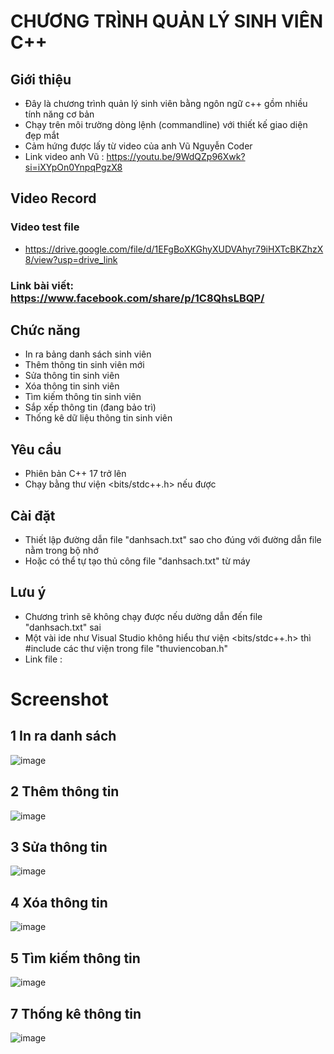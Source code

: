# CHƯƠNG TRÌNH QUẢN LÝ SINH VIÊN C++

## Giới thiệu
- Đây là chương trình quản lý sinh viên bằng ngôn ngữ c++ gồm nhiều tính năng cơ bản 
- Chạy trên môi trường dòng lệnh (commandline) với thiết kế giao diện đẹp mắt
- Cảm hứng được lấy từ video của anh Vũ Nguyễn Coder
- Link video anh Vũ : https://youtu.be/9WdQZp96Xwk?si=iXYpOn0YnpqPgzX8

## Video Record 
### Video test file 
- https://drive.google.com/file/d/1EFgBoXKGhyXUDVAhyr79iHXTcBKZhzX8/view?usp=drive_link
### Link bài viết: https://www.facebook.com/share/p/1C8QhsLBQP/

## Chức năng
- In ra bảng danh sách sinh viên
- Thêm thông tin sinh viên mới 
- Sửa thông tin sinh viên
- Xóa thông tin sinh viên
- Tìm kiếm thông tin sinh viên
- Sắp xếp thông tin (đang bảo trì)
- Thống kê dữ liệu thông tin sinh viên

## Yêu cầu
- Phiên bản C++ 17 trở lên 
- Chạy bằng thư viện <bits/stdc++.h> nếu được

## Cài đặt
- Thiết lập đường dẫn file "danhsach.txt" sao cho đúng với đường dẫn file nằm trong bộ nhớ 
- Hoặc có thể tự tạo thủ công file "danhsach.txt" từ máy

## Lưu ý
- Chương trình sẽ không chạy được nếu dường dẫn đến file "danhsach.txt" sai
- Một vài ide như Visual Studio không hiểu thư viện <bits/stdc++.h> thì #include các thư viện trong file "thuviencoban.h"
- Link file :  

# Screenshot 
## 1 In ra danh sách
![image](https://github.com/user-attachments/assets/8c2f559a-9533-4705-ae50-7cbdc6609447)

## 2 Thêm thông tin
![image](https://github.com/user-attachments/assets/e9d23c0b-059d-4f23-b9b7-25c0e663136d)

## 3 Sửa thông tin 
![image](https://github.com/user-attachments/assets/d3689c01-3e21-4c34-b9a1-e6da48c26d56)

## 4 Xóa thông tin 
![image](https://github.com/user-attachments/assets/9ef3e3f9-1796-4b22-897a-3f998cd2db04)

## 5 Tìm kiếm thông tin 
![image](https://github.com/user-attachments/assets/59836b86-87ef-4aca-a979-cacb0cad9bdb)

## 7 Thống kê thông tin
![image](https://github.com/user-attachments/assets/07adf541-a787-4352-862f-583486a9640a)
